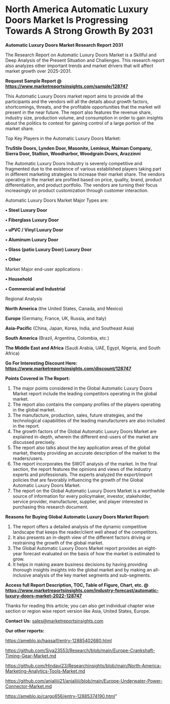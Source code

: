 # North America Automatic Luxury Doors Market Is Progressing Towards A Strong Growth By 2031

<strong>Automatic Luxury Doors Market Research Report 2031</strong>

The Research Report on Automatic Luxury Doors Market is a Skillful and Deep Analysis of the Present Situation and Challenges. This research report also analyzes other important trends and market drivers that will affect market growth over 2025-2031.

<strong>Request Sample Report @ <a href=https://www.marketreportsinsights.com/sample/128747>https://www.marketreportsinsights.com/sample/128747</a></strong>

This Automatic Luxury Doors market report aims to provide all the participants and the vendors will all the details about growth factors, shortcomings, threats, and the profitable opportunities that the market will present in the near future. The report also features the revenue share, industry size, production volume, and consumption in order to gain insights about the politics to contest for gaining control of a large portion of the market share.

Top Key Players in the Automatic Luxury Doors Market:

<strong>TruStile Doors, Lynden Door, Masonite, Lemieux, Maiman Company, Sierra Door, Stallion, Woodharbor, Woodgrain Doors, Arazzinni</strong>

The Automatic Luxury Doors Industry is severely competitive and fragmented due to the existence of various established players taking part in different marketing strategies to increase their market share. The vendors operating in the market are profiled based on price, quality, brand, product differentiation, and product portfolio. The vendors are turning their focus increasingly on product customization through customer interaction.

Automatic Luxury Doors Market Major Types are:

<strong>• Steel Luxury Door

• Fiberglass Luxury Door

• uPVC / Vinyl Luxury Door

• Aluminum Luxury Door

• Glass (patio Luxury Door) Luxury Door

• Other</strong>

Market Major end-user applications :

<strong>• Household

• Commercial and Industrial</strong>

Regional Analysis

</u><strong><b>North America</b></strong> (the United States, Canada, and Mexico)

<strong><b>Europe </b></strong>(Germany, France, UK, Russia, and Italy)

<strong><b>Asia-Pacific</b></strong> (China, Japan, Korea, India, and Southeast Asia)

<strong><b>South America</b></strong> (Brazil, Argentina, Colombia, etc.)

<strong><b>The Middle East and Africa</b></strong> (Saudi Arabia, UAE, Egypt, Nigeria, and South Africa)

<strong>Go For Interesting Discount Here: <a href=https://www.marketreportsinsights.com/discount/128747>https://www.marketreportsinsights.com/discount/128747</a></strong>

<strong>Points Covered in The Report:</strong>
<ol>
  <li>The major points considered in the Global Automatic Luxury Doors Market report include the leading competitors operating in the global market.</li>
  <li>The report also contains the company profiles of the players operating in the global market.</li>
  <li>The manufacture, production, sales, future strategies, and the technological capabilities of the leading manufacturers are also included in the report.</li>
  <li>The growth factors of the Global Automatic Luxury Doors Market are explained in-depth, wherein the different end-users of the market are discussed precisely.</li>
  <li>The report also talks about the key application areas of the global market, thereby providing an accurate description of the market to the readers/users.</li>
  <li>The report incorporates the SWOT analysis of the market. In the final section, the report features the opinions and views of the industry experts and professionals. The experts analyzed the export/import policies that are favorably influencing the growth of the Global Automatic Luxury Doors Market.</li>
  <li>The report on the Global Automatic Luxury Doors Market is a worthwhile source of information for every policymaker, investor, stakeholder, service provider, manufacturer, supplier, and player interested in purchasing this research document.</li>
</ol>
<strong>Reasons for Buying Global Automatic Luxury Doors Market Report:</strong>

<ol>
  <li>The report offers a detailed analysis of the dynamic competitive landscape that keeps the reader/client well ahead of the competitors.</li>
  <li>It also presents an in-depth view of the different factors driving or restraining the growth of the global market.</li>
  <li>The Global Automatic Luxury Doors Market report provides an eight-year forecast evaluated on the basis of how the market is estimated to grow.</li>
  <li>It helps in making aware business decisions by having providing thorough insights insights into the global market and by making an all-inclusive analysis of the key market segments and sub-segments.</li>
</ol>
<strong>Access full Report Description, TOC, Table of Figure, Chart, etc. @ <a href=https://www.marketreportsinsights.com/industry-forecast/automatic-luxury-doors-market-2022-128747>https://www.marketreportsinsights.com/industry-forecast/automatic-luxury-doors-market-2022-128747</a></strong>


Thanks for reading this article; you can also get individual chapter wise section or region wise report version like Asia, United States, Europe.

<strong>Contact Us:</strong>
sales@marketreportsinsights.com

<strong>Our other reports:</strong>

<a href=https://ameblo.jp/haqsaif/entry-12885402680.html>https://ameblo.jp/haqsaif/entry-12885402680.html</a>

<a href=https://github.com/Siya23553/Research/blob/main/Europe-Crankshaft-Timing-Gear-Market.md>https://github.com/Siya23553/Research/blob/main/Europe-Crankshaft-Timing-Gear-Market.md</a>

<a href=https://github.com/Hindavi23/Researchinsights/blob/main/North-America-Marketing-Analytics-Tools-Market.md>https://github.com/Hindavi23/Researchinsights/blob/main/North-America-Marketing-Analytics-Tools-Market.md</a>

<a href=https://github.com/anjaliiii21/anjaliiii/blob/main/Europe-Underwater-Power-Connector-Market.md>https://github.com/anjaliiii21/anjaliiii/blob/main/Europe-Underwater-Power-Connector-Market.md</a>

<a href=https://ameblo.jp/cargo656/entry-12885374190.html>https://ameblo.jp/cargo656/entry-12885374190.html</a>"
